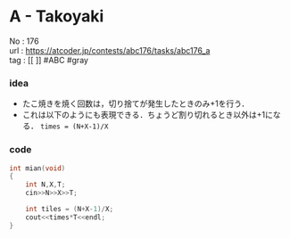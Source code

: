 # A - Takoyaki

No	: 176  
url	: https://atcoder.jp/contests/abc176/tasks/abc176_a  
tag	: [[  ]]  #ABC #gray 

### idea
- たこ焼きを焼く回数は，切り捨てが発生したときのみ+1を行う．
- これは以下のようにも表現できる．ちょうど割り切れるとき以外は+1になる．
	`times = (N+X-1)/X`


### code
```cpp
int	mian(void)
{
	int N,X,T;
	cin>>N>>X>>T;

	int tiles = (N+X-1)/X;
	cout<<times*T<<endl;
}
```
